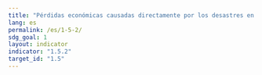 ```yaml
---
title: "Pérdidas económicas causadas directamente por los desastres en relación con el Producto Interior Bruto (PIB) mundial"
lang: es
permalink: /es/1-5-2/
sdg_goal: 1
layout: indicator
indicator: "1.5.2"
target_id: "1.5"
---
```



